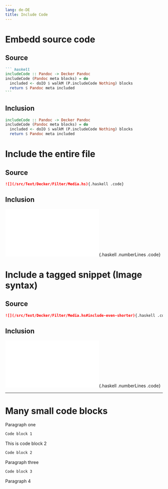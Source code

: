 ```yaml
---
lang: de-DE
title: Include Code
---
```


# Embedd source code

## Source

```` markdown
``` haskell
includeCode :: Pandoc -> Decker Pandoc
includeCode (Pandoc meta blocks) = do
  included <- doIO $ walkM (P.includeCode Nothing) blocks
  return $ Pandoc meta included
```
````

## Inclusion

``` haskell
includeCode :: Pandoc -> Decker Pandoc
includeCode (Pandoc meta blocks) = do
  included <- doIO $ walkM (P.includeCode Nothing) blocks
  return $ Pandoc meta included
```

# Include the entire file

## Source

``` markdown
![](/src/Text/Decker/Filter/Media.hs){.haskell .code}
```

## Inclusion

![](/src/Text/Decker/Filter/Media.hs){.haskell .numberLines .code}

# Include a tagged snippet (Image syntax)

## Source

``` markdown
![](/src/Text/Decker/Filter/Media.hs#include-even-shorter){.haskell .code}
```

## Inclusion

![](/src/Text/Decker/Filter/Media.hs#include-even-shorter){.haskell .numberLines .code}

--------------------------------------------------------------------------------

# Many small code blocks

Paragraph one

``` txt
Code block 1
```

This is code block 2

``` txt
Code block 2
```

Paragraph three

``` txt
Code block 3
```

Paragraph 4
